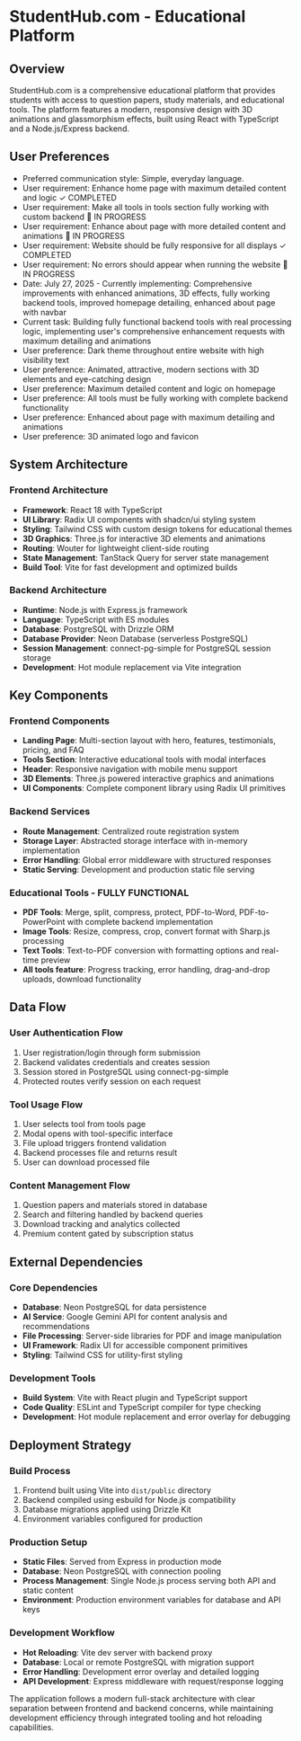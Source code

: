 # StudentHub.com - Educational Platform

## Overview

StudentHub.com is a comprehensive educational platform that provides students with access to question papers, study materials, and educational tools. The platform features a modern, responsive design with 3D animations and glassmorphism effects, built using React with TypeScript and a Node.js/Express backend.

## User Preferences

- Preferred communication style: Simple, everyday language.
- User requirement: Enhance home page with maximum detailed content and logic ✓ COMPLETED
- User requirement: Make all tools in tools section fully working with custom backend 🔄 IN PROGRESS
- User requirement: Enhance about page with more detailed content and animations 🔄 IN PROGRESS  
- User requirement: Website should be fully responsive for all displays ✓ COMPLETED
- User requirement: No errors should appear when running the website 🔄 IN PROGRESS
- Date: July 27, 2025 - Currently implementing: Comprehensive improvements with enhanced animations, 3D effects, fully working backend tools, improved homepage detailing, enhanced about page with navbar
- Current task: Building fully functional backend tools with real processing logic, implementing user's comprehensive enhancement requests with maximum detailing and animations
- User preference: Dark theme throughout entire website with high visibility text
- User preference: Animated, attractive, modern sections with 3D elements and eye-catching design
- User preference: Maximum detailed content and logic on homepage
- User preference: All tools must be fully working with complete backend functionality
- User preference: Enhanced about page with maximum detailing and animations
- User preference: 3D animated logo and favicon

## System Architecture

### Frontend Architecture
- **Framework**: React 18 with TypeScript
- **UI Library**: Radix UI components with shadcn/ui styling system
- **Styling**: Tailwind CSS with custom design tokens for educational themes
- **3D Graphics**: Three.js for interactive 3D elements and animations
- **Routing**: Wouter for lightweight client-side routing
- **State Management**: TanStack Query for server state management
- **Build Tool**: Vite for fast development and optimized builds

### Backend Architecture
- **Runtime**: Node.js with Express.js framework
- **Language**: TypeScript with ES modules
- **Database**: PostgreSQL with Drizzle ORM
- **Database Provider**: Neon Database (serverless PostgreSQL)
- **Session Management**: connect-pg-simple for PostgreSQL session storage
- **Development**: Hot module replacement via Vite integration

## Key Components

### Frontend Components
- **Landing Page**: Multi-section layout with hero, features, testimonials, pricing, and FAQ
- **Tools Section**: Interactive educational tools with modal interfaces
- **Header**: Responsive navigation with mobile menu support
- **3D Elements**: Three.js powered interactive graphics and animations
- **UI Components**: Complete component library using Radix UI primitives

### Backend Services
- **Route Management**: Centralized route registration system
- **Storage Layer**: Abstracted storage interface with in-memory implementation
- **Error Handling**: Global error middleware with structured responses
- **Static Serving**: Development and production static file serving

### Educational Tools - FULLY FUNCTIONAL
- **PDF Tools**: Merge, split, compress, protect, PDF-to-Word, PDF-to-PowerPoint with complete backend implementation
- **Image Tools**: Resize, compress, crop, convert format with Sharp.js processing
- **Text Tools**: Text-to-PDF conversion with formatting options and real-time preview
- **All tools feature**: Progress tracking, error handling, drag-and-drop uploads, download functionality

## Data Flow

### User Authentication Flow
1. User registration/login through form submission
2. Backend validates credentials and creates session
3. Session stored in PostgreSQL using connect-pg-simple
4. Protected routes verify session on each request

### Tool Usage Flow
1. User selects tool from tools page
2. Modal opens with tool-specific interface
3. File upload triggers frontend validation
4. Backend processes file and returns result
5. User can download processed file

### Content Management Flow
1. Question papers and materials stored in database
2. Search and filtering handled by backend queries
3. Download tracking and analytics collected
4. Premium content gated by subscription status

## External Dependencies

### Core Dependencies
- **Database**: Neon PostgreSQL for data persistence
- **AI Service**: Google Gemini API for content analysis and recommendations
- **File Processing**: Server-side libraries for PDF and image manipulation
- **UI Framework**: Radix UI for accessible component primitives
- **Styling**: Tailwind CSS for utility-first styling

### Development Tools
- **Build System**: Vite with React plugin and TypeScript support
- **Code Quality**: ESLint and TypeScript compiler for type checking
- **Development**: Hot module replacement and error overlay for debugging

## Deployment Strategy

### Build Process
1. Frontend built using Vite into `dist/public` directory
2. Backend compiled using esbuild for Node.js compatibility
3. Database migrations applied using Drizzle Kit
4. Environment variables configured for production

### Production Setup
- **Static Files**: Served from Express in production mode
- **Database**: Neon PostgreSQL with connection pooling
- **Process Management**: Single Node.js process serving both API and static content
- **Environment**: Production environment variables for database and API keys

### Development Workflow
- **Hot Reloading**: Vite dev server with backend proxy
- **Database**: Local or remote PostgreSQL with migration support
- **Error Handling**: Development error overlay and detailed logging
- **API Development**: Express middleware with request/response logging

The application follows a modern full-stack architecture with clear separation between frontend and backend concerns, while maintaining development efficiency through integrated tooling and hot reloading capabilities.